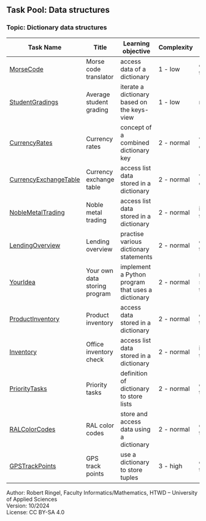 ## Task Pool: Data structures

### Topic: Dictionary data structures


| **Task Name**                                                 | **Title**                              | **Learning objective**                               | **Complexity** | **Task type**          |
| ------------------------------------------------------------- | -------------------------------------- | ---------------------------------------------------- | -------------- | ---------------------- |
| [MorseCode](MorseCode)                                        | Morse code translator                  | access data of a dictionary                          | 1 - low        | completion task        |
| [StudentGradings](StudentGradings.md)                         | Average student grading                | iterate a dictionary based on the keys-view          | 1 - low        | reverse task           |
| [CurrencyRates](CurrencyRates.md)                             | Currency rates                         | concept of a combined dictionary key                 | 2 - normal     | worked-out example     |
| [CurrencyExchangeTable](CurrencyExchangeTable.md)             | Currency exchange table                | access list data stored in a dictionary              | 2 - normal     | worked-out example     |
| [NobleMetalTrading](NobleMetalTrading.md)                     | Noble metal trading                    | access list data stored in a dictionary              | 2 - normal     | imitation task         |
| [LendingOverview](LendingOverview.md)                         | Lending overview                       | practise various dictionary statements               | 2 - normal     | completion task        |
| [YourIdea](YourIdea.md)                                       | Your own data storing program          | implement a Python program that uses a dictionary    | 2 - normal     | non-specific goal task |
| [ProductInventory](ProductInventory.md)                       | Product inventory                      | access data stored in a dictionary                   | 2 - normal     | completion task        |
| [Inventory](Inventory.md)                                     | Office inventory check                 | access list data stored in a dictionary              | 2 - normal     | imitation task         |
| [PriorityTasks](PriorityTasks.md)                             | Priority tasks                         | definition of dictionary to store lists              | 2 - normal     | completion task        |
| [RALColorCodes](RALColorCodes.md)                             | RAL color codes                        | store and access data using a dictionary             | 2 - normal     | conventional task      |
| [GPSTrackPoints](GPSTrackPoints.md)                           | GPS track points                       | use a dictionary to store tuples                     | 3 - high       | complex task           |


Author: Robert Ringel, Faculty Informatics/Mathematics, HTWD – University of Applied Sciences  
Version: 10/2024            
License: CC BY-SA 4.0